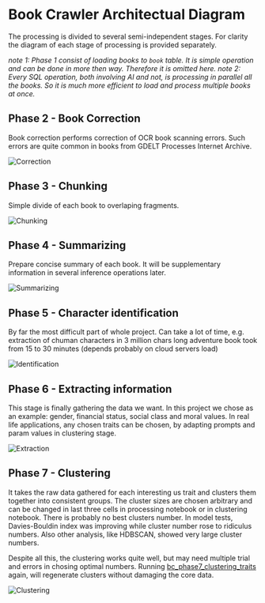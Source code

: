 # Book Crawler Architectual Diagram

The processing is divided to several semi-independent stages. For clarity the diagram of each stage of processing is provided separately.

*note 1: Phase 1 consist of loading books to `book` table. It is simple operation and can be done in more then way. Therefore it is omitted here.*
*note 2: Every SQL operation, both involving AI and not, is processing in parallel all the books. So it is much more efficient to load and process multiple books at once.*

## Phase 2 - Book Correction

Book correction performs correction of OCR book scanning errors. Such errors are quite common in books from GDELT Processes Internet Archive.

![Correction](phase2_correction.drawio.png "Correction")

## Phase 3 - Chunking

Simple divide of each book to overlaping fragments.

![Chunking](phase3_chunking.drawio.png "Chunking")

## Phase 4 - Summarizing

Prepare concise summary of each book. It will be supplementary information in several inference operations later.

![Summarizing](phase4_summarization.drawio.png "Summarizing")

## Phase 5 - Character identification

By far the most difficult part of whole project. 
Can take a lot of time, e.g. extraction of chuman characters in 3 million chars long adventure book took from 15 to 30 minutes (depends probably on cloud servers load)

![Identification](phase5_characters_identification.drawio.png "Identification")

## Phase 6 - Extracting information

This stage is finally gathering the data we want. In this project we chose as an example: gender, financial status, social class and moral values.
In real life applications, any chosen traits can be chosen, by adapting prompts and param values in clustering stage.

![Extraction](phase6_data_extraction.drawio.png "Extraction")

## Phase 7 - Clustering

It takes the raw data gathered for each interesting us trait and clusters them together into consistent groups.
The cluster sizes are chosen arbitrary and can be changed in last three cells in processing notebook or in clustering notebook.
There is probably no best clusters number. In model tests, Davies-Bouldin index was improving while cluster number rose to ridiculus numbers.
Also other analysis, like HDBSCAN, showed very large cluster numbers. 

Despite all this, the clustering works quite well, but may need multiple trial and errors in chosing optimal numbers.
Running [bc_phase7_clustering_traits](https://github.com/jj123451/book_crawler/tree/main/split_notebooks) again, will regenerate clusters without damaging the core data.

![Clustering](phase7_clustering.drawio.png "Clustering")